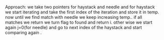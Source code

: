 Approach:
we take two pointers for haystack and needle and for haystack we start iterating and take the first index of the iteration and store it in temp. now until we find match with needle we keep increasing temp.. if all matches we return we turn flag to found and return i.
other wise we start again j=0(for needle) and go to next index of the haystack and start comparing again .